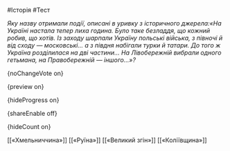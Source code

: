 #Історія #Тест

*Яку назву отримали події, описані в уривку з історичного джерела:«На  Україні настала тепер лиха година. Було таке безладдя, що кожний робив,  що хотів. Із заходу шарпали Україну польські війська, з півночі й від  сходу — московські... а з півдня набігали турки й татари. До того ж  Україна розділилася на дві частини... На Лівобережній вибрали одного  гетьмана, на Правобережній — іншого...»?*

{noChangeVote on}

{preview on}

{hideProgress on}

{shareEnable off}

{hideCount on}

[[«Хмельниччина»]]
[[«Руїна»]]
[[«Великий згін»]]
[[«Коліївщина»]]

